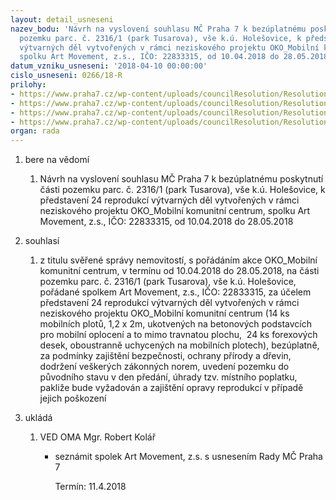 ```yaml
---
layout: detail_usneseni
nazev_bodu: 'Návrh na vyslovení souhlasu MČ Praha 7 k bezúplatnému poskytnutí části
  pozemku parc. č. 2316/1 (park Tusarova), vše k.ú. Holešovice, k představení 24 reprodukcí
  výtvarných děl vytvořených v rámci neziskového projektu OKO_Mobilní komunitní centrum,
  spolku Art Movement, z.s., IČO: 22833315, od 10.04.2018 do 28.05.2018'
datum_vzniku_usneseni: '2018-04-10 00:00:00'
cislo_usneseni: 0266/18-R
prilohy:
- https://www.praha7.cz/wp-content/uploads/councilResolution/Resolutions/29770/export/01_ArtMovement2018~342559.docx
- https://www.praha7.cz/wp-content/uploads/councilResolution/Resolutions/29770/export/02_ArtMovement2018~342558.pdf
- https://www.praha7.cz/wp-content/uploads/councilResolution/Resolutions/29770/export/03_ArtMovement2018~342557.pdf
- https://www.praha7.cz/wp-content/uploads/councilResolution/Resolutions/29770/export/export~343729.pdf
organ: rada
---
```

<OL class=urzList_view id=urzList>
<LI class=urzClass1><SPAN name="1">bere na vědomí</SPAN>
<OL class="urzOlClass decimal ">
<LI class=urzClass2 style="TEXT-ALIGN: left"><SPAN>
<P>Návrh na vyslovení souhlasu MČ Praha 7 k bezúplatnému poskytnutí části pozemku parc. č. 2316/1 (park Tusarova), vše k.ú. Holešovice, k představení 24 reprodukcí výtvarných děl vytvořených v rámci neziskového projektu OKO_Mobilní komunitní centrum, spolku Art Movement, z.s., IČO: 22833315, od 10.04.2018 do 28.05.2018</P></SPAN></LI></OL></LI>
<LI class=urzClass1><SPAN name="26">souhlasí</SPAN>
<OL class="urzOlClass decimal ">
<LI class=urzClass2 style="TEXT-ALIGN: left"><SPAN>
<P>z titulu svěřené správy nemovitostí, s pořádáním akce OKO_Mobilní komunitní centrum, v termínu od 10.04.2018 do 28.05.2018, na části pozemku parc. č. 2316/1 (park Tusarova), vše k.ú. Holešovice, pořádané spolkem Art Movement, z.s., IČO: 22833315, za účelem představení 24 reprodukcí výtvarných děl vytvořených v rámci neziskového projektu OKO_Mobilní komunitní centrum (14 ks mobilních plotů, 1,2 x 2m, ukotvených na betonových podstavcích pro mobilní oplocení a to mimo travnatou plochu, &nbsp;24 ks forexových desek, oboustranně uchycených na mobilních plotech), bezúplatně, za podmínky zajištění bezpečnosti, ochrany přírody a dřevin, dodržení veškerých zákonných norem, uvedení pozemku do původního stavu v den předání, úhrady tzv. místního poplatku, pakliže bude vyžadován a zajištění opravy reprodukcí v případě jejich poškození<BR></P></SPAN></LI></OL></LI>
<LI class=urzClass1 id=urzUkoly><SPAN name="1">ukládá</SPAN>
<OL class=urzOlClass>
<LI class=urzClass2><SPAN>
<P>VED OMA Mgr. Robert Kolář</P></SPAN>
<UL class=urzUlClass>
<LI class=urzClass3><SPAN>
<P>seznámit spolek Art Movement, z.s. s usnesením Rady MČ Praha 7</P></SPAN><SPAN class=urzUkolTermin>Termín:&nbsp;11.4.2018</SPAN></LI></UL></LI></OL></LI></OL>